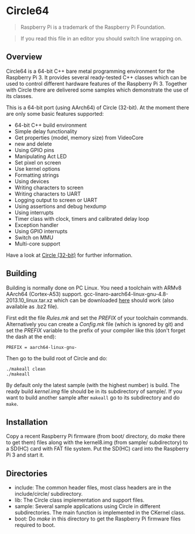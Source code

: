 Circle64
========

> Raspberry Pi is a trademark of the Raspberry Pi Foundation.

> If you read this file in an editor you should switch line wrapping on.

Overview
--------

Circle64 is a 64-bit C++ bare metal programming environment for the Raspberry Pi 3. It provides several ready-tested C++ classes which can be used to control different hardware features of the Raspberry Pi 3. Together with Circle there are delivered some samples which demonstrate the use of its classes.

This is a 64-bit port (using AArch64) of Circle (32-bit). At the moment there are only some basic features supported:

* 64-bit C++ build environment
* Simple delay functionality
* Get properties (model, memory size) from VideoCore
* new and delete
* Using GPIO pins
* Manipulating Act LED
* Set pixel on screen
* Use kernel options
* Formatting strings
* Using devices
* Writing characters to screen
* Writing characters to UART
* Logging output to screen or UART
* Using assertions and debug hexdump
* Using interrupts
* Timer class with clock, timers and calibrated delay loop
* Exception handler
* Using GPIO interrupts
* Switch on MMU
* Multi-core support

Have a look at [Circle (32-bit)](https://github.com/rsta2/circle) for further information.

Building
--------

Building is normally done on PC Linux. You need a toolchain with ARMv8 AArch64 (Cortex-A53) support. gcc-linaro-aarch64-linux-gnu-4.8-2013.10_linux.tar.xz which can be downloaded [here](https://launchpad.net/linaro-toolchain-binaries/+milestone/2013.10/) should work (also available as .bz2 file).

First edit the file *Rules.mk* and set the *PREFIX* of your toolchain commands. Alternatively you can create a *Config.mk* file (which is ignored by git) and set the *PREFIX* variable to the prefix of your compiler like this (don't forget the dash at the end):

`PREFIX = aarch64-linux-gnu-`

Then go to the build root of Circle and do:

`./makeall clean`  
`./makeall`

By default only the latest sample (with the highest number) is build. The ready build *kernel.img* file should be in its subdirectory of sample/. If you want to build another sample after `makeall` go to its subdirectory and do `make`.

Installation
------------

Copy a recent Raspberry Pi firmware (from boot/ directory, do *make* there to get them) files along with the kernel8.img (from sample/ subdirectory) to a SD(HC) card with FAT file system. Put the SD(HC) card into the Raspberry Pi 3 and start it.

Directories
-----------

* include: The common header files, most class headers are in the include/circle/ subdirectory.
* lib: The Circle class implementation and support files.
* sample: Several sample applications using Circle in different subdirectories. The main function is implemented in the CKernel class.
* boot: Do *make* in this directory to get the Raspberry Pi firmware files required to boot.
